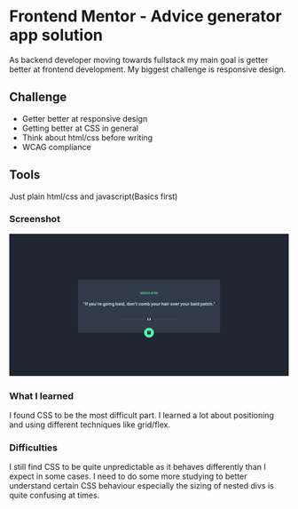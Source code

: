# Frontend Mentor - Advice generator app solution

As backend developer moving towards fullstack my main goal is getter better at frontend development.
My biggest challenge is responsive design. 

## Challenge
- Getter better at responsive design
- Getting better at CSS in general
- Think about html/css before writing
- WCAG compliance

## Tools
Just plain html/css and javascript(Basics first)

### Screenshot
![](./screenshot.png)

### What I learned
I found CSS to be the most difficult part. 
I learned a lot about positioning and using different techniques like grid/flex.

### Difficulties
I still find CSS to be quite unpredictable as it behaves differently than I expect in some cases.
I need to do some more studying to better understand certain CSS behaviour especially the sizing of nested divs is quite confusing at times.
